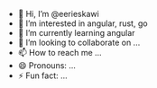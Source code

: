- 👋 Hi, I’m @eerieskawi
- 👀 I’m interested in angular, rust, go
- 🌱 I’m currently learning angular
- 💞️ I’m looking to collaborate on ...
- 📫 How to reach me ...
- 😄 Pronouns: ...
- ⚡ Fun fact: ...

<!---
eerieskawi/eerieskawi is a ✨ special ✨ repository because its `README.md` (this file) appears on your GitHub profile.
You can click the Preview link to take a look at your changes.
--->
